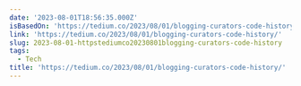 ```yaml
---
date: '2023-08-01T18:56:35.000Z'
isBasedOn: 'https://tedium.co/2023/08/01/blogging-curators-code-history/'
link: 'https://tedium.co/2023/08/01/blogging-curators-code-history/'
slug: 2023-08-01-httpstediumco20230801blogging-curators-code-history
tags:
  - Tech
title: 'https://tedium.co/2023/08/01/blogging-curators-code-history/'
---
```


